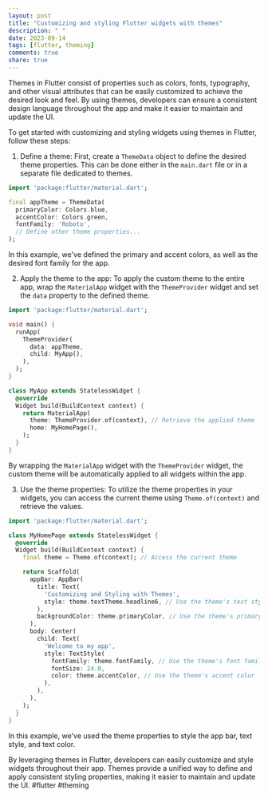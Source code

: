 ```yaml
---
layout: post
title: "Customizing and styling Flutter widgets with themes"
description: " "
date: 2023-09-14
tags: [flutter, theming]
comments: true
share: true
---
```


Themes in Flutter consist of properties such as colors, fonts, typography, and other visual attributes that can be easily customized to achieve the desired look and feel. By using themes, developers can ensure a consistent design language throughout the app and make it easier to maintain and update the UI.

To get started with customizing and styling widgets using themes in Flutter, follow these steps:

1. Define a theme:
First, create a `ThemeData` object to define the desired theme properties. This can be done either in the `main.dart` file or in a separate file dedicated to themes.

```dart
import 'package:flutter/material.dart';

final appTheme = ThemeData(
  primaryColor: Colors.blue,
  accentColor: Colors.green,
  fontFamily: 'Roboto',
  // Define other theme properties...
);
```

In this example, we've defined the primary and accent colors, as well as the desired font family for the app.

2. Apply the theme to the app:
To apply the custom theme to the entire app, wrap the `MaterialApp` widget with the `ThemeProvider` widget and set the `data` property to the defined theme.

```dart
import 'package:flutter/material.dart';

void main() {
  runApp(
    ThemeProvider(
      data: appTheme,
      child: MyApp(),
    ),
  );
}

class MyApp extends StatelessWidget {
  @override
  Widget build(BuildContext context) {
    return MaterialApp(
      theme: ThemeProvider.of(context), // Retrieve the applied theme
      home: MyHomePage(),
    );
  }
}
```

By wrapping the `MaterialApp` widget with the `ThemeProvider` widget, the custom theme will be automatically applied to all widgets within the app.

3. Use the theme properties:
To utilize the theme properties in your widgets, you can access the current theme using `Theme.of(context)` and retrieve the values.

```dart
import 'package:flutter/material.dart';

class MyHomePage extends StatelessWidget {
  @override
  Widget build(BuildContext context) {
    final theme = Theme.of(context); // Access the current theme

    return Scaffold(
      appBar: AppBar(
        title: Text(
          'Customizing and Styling with Themes',
          style: theme.textTheme.headline6, // Use the theme's text style
        ),
        backgroundColor: theme.primaryColor, // Use the theme's primary color
      ),
      body: Center(
        child: Text(
          'Welcome to my app',
          style: TextStyle(
            fontFamily: theme.fontFamily, // Use the theme's font family
            fontSize: 24.0,
            color: theme.accentColor, // Use the theme's accent color
          ),
        ),
      ),
    );
  }
}
```

In this example, we've used the theme properties to style the app bar, text style, and text color.

By leveraging themes in Flutter, developers can easily customize and style widgets throughout their app. Themes provide a unified way to define and apply consistent styling properties, making it easier to maintain and update the UI. #flutter #theming